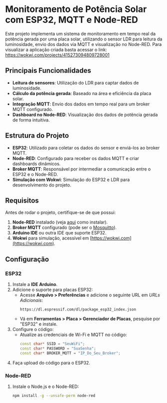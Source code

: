 # Monitoramento de Potência Solar com ESP32, MQTT e Node-RED

Este projeto implementa um sistema de monitoramento em tempo real da potência gerada por uma placa solar, utilizando o sensor LDR para leitura da luminosidade, envio dos dados via MQTT e visualização no Node-RED.
Para visualizar a aplicação criada basta acessar o link:
https://wokwi.com/projects/415273094809728001

## Principais Funcionalidades

- **Leitura de sensores**: Utilização do LDR para captar dados de luminosidade.
- **Cálculo da potência gerada**: Baseado na área e eficiência da placa solar.
- **Integração MQTT**: Envio dos dados em tempo real para um broker MQTT configurado.
- **Dashboard no Node-RED**: Visualização dos dados de potência gerada de forma intuitiva.

## Estrutura do Projeto

- **ESP32**: Utilizado para coletar os dados do sensor e enviá-los ao broker MQTT.
- **Node-RED**: Configurado para receber os dados MQTT e criar dashboards dinâmicos.
- **Broker MQTT**: Responsável por intermediar a comunicação entre o ESP32 e o Node-RED.
- **Simulação com Wokwi**: Simulação do ESP32 e LDR para desenvolvimento do projeto.

## Requisitos

Antes de rodar o projeto, certifique-se de que possui:

1. **Node-RED** instalado (veja [aqui](https://nodered.org/docs/getting-started) como instalar).
2. **Broker MQTT** configurado (pode ser o [Mosquitto](https://mosquitto.org/)).
3. **Arduino IDE** ou outra IDE que suporte ESP32.
4. **Wokwi** para simulação, acessível em [https://wokwi.com](https://wokwi.com).

## Configuração

### **ESP32**

1. Instale a **IDE Arduino**.
2. Adicione o suporte para placas ESP32:
   - Acesse **Arquivo > Preferências** e adicione o seguinte URL em *URLs Adicionais*:
     ```
     https://dl.espressif.com/dl/package_esp32_index.json
     ```
   - Vá em **Ferramentas > Placa > Gerenciador de Placas**, pesquise por "ESP32" e instale.
3. Configure o código:
   - Atualize as credenciais de Wi-Fi e MQTT no código:
     ```cpp
     const char* SSID = "SeuWiFi";
     const char* PASSWORD = "SuaSenha";
     const char* BROKER_MQTT = "IP_Do_Seu_Broker";
     ```
4. Faça upload do código para o ESP32.

### **Node-RED**

1. Instale o Node.js e o Node-RED:
   ```bash
   npm install -g --unsafe-perm node-red
